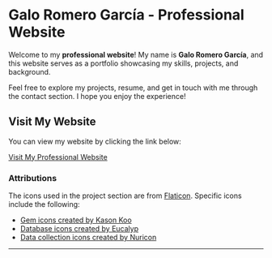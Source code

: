 # Galo Romero García - Professional Website

Welcome to my **professional website**! My name is **Galo Romero García**, and this website serves as a portfolio showcasing my skills, projects, and background. 

Feel free to explore my projects, resume, and get in touch with me through the contact section. I hope you enjoy the experience!

## Visit My Website

You can view my website by clicking the link below:

[Visit My Professional Website](https://galoromero.github.io/)

### Attributions

The icons used in the project section are from [Flaticon](https://www.flaticon.com/). Specific icons include the following:
- [Gem icons created by Kason Koo](https://www.flaticon.com/free-icons/gem)
- [Database icons created by Eucalyp](https://www.flaticon.com/free-icons/database)
- [Data collection icons created by Nuricon](https://www.flaticon.com/free-icons/data-collection)
---